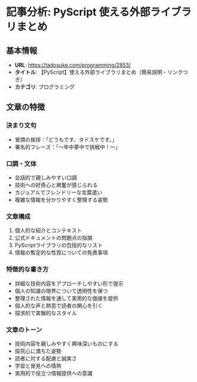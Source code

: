 # 記事分析: PyScript 使える外部ライブラリまとめ

## 基本情報
- **URL**: https://tadosuke.com/programming/2853/
- **タイトル**: 【PyScript】使える外部ライブラリまとめ（簡易説明・リンクつき）
- **カテゴリ**: プログラミング

## 文章の特徴

### 決まり文句
- 冒頭の挨拶：「どうもです、タドスケです。」
- 署名的フレーズ：「〜年中夢中で挑戦中！〜」

### 口調・文体
- 会話的で親しみやすい口調
- 技術への好奇心と興奮が感じられる
- カジュアルでフレンドリーな言葉遣い
- 複雑な情報を分かりやすく整理する姿勢

### 文章構成
1. 個人的な紹介とコンテキスト
2. 公式ドキュメントの問題点の指摘
3. PyScriptライブラリの包括的なリスト
4. 情報の暫定的な性質についての免責事項

### 特徴的な書き方
- 詳細な技術内容をアプローチしやすい形で提示
- 個人の知識の限界について透明性を保つ
- 整理された情報を通して実用的な価値を提供
- 個人的な声と熱意で読者の関心を引く
- 探求的で実験的なスタイル

### 文章のトーン
- 技術内容を親しみやすく興味深いものにする
- 探究心に満ちた姿勢
- 読者に対する配慮と誠実さ
- 学習と発見への情熱
- 実用的で役立つ情報提供への意識